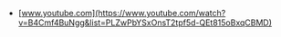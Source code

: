 * [www.youtube.com](https://www.youtube.com/watch?v=B4Cmf4BuNgg&list=PLZwPbYSxOnsT2tpf5d-QEt815oBxqCBMD)
